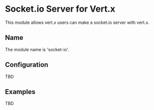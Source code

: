 # Socket.io Server for Vert.x

This module allows vert.x users can make a socket.io server with vert.x.

## Name

The module name is 'socket-io'.

## Configuration

TBD

## Examples

TBD